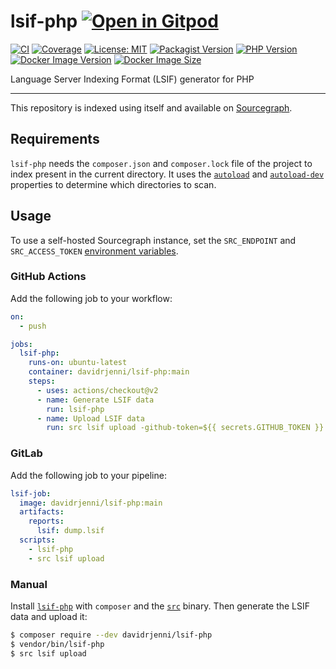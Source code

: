 # lsif-php [![Open in Gitpod](https://gitpod.io/button/open-in-gitpod.svg)](https://gitpod.io/#https://github.com/davidrjenni/lsif-php)

[![CI](https://github.com/davidrjenni/lsif-php/actions/workflows/ci.yml/badge.svg)](https://github.com/davidrjenni/lsif-php/actions/workflows/ci.yml)
[![Coverage](https://codecov.io/gh/davidrjenni/lsif-php/branch/main/graph/badge.svg?token=4NZWCF6LZS)](https://codecov.io/gh/davidrjenni/lsif-php)
[![License: MIT](https://img.shields.io/github/license/davidrjenni/lsif-php)](https://github.com/davidrjenni/lsif-php/blob/main/LICENSE)
[![Packagist Version](https://img.shields.io/packagist/v/davidrjenni/lsif-php)](https://packagist.org/packages/davidrjenni/lsif-php)
[![PHP Version](https://img.shields.io/packagist/php-v/davidrjenni/lsif-php)](https://packagist.org/packages/davidrjenni/lsif-php)
[![Docker Image Version](https://img.shields.io/docker/v/davidrjenni/lsif-php?label=docker)](https://hub.docker.com/r/davidrjenni/lsif-php)
[![Docker Image Size](https://img.shields.io/docker/image-size/davidrjenni/lsif-php)](https://hub.docker.com/r/davidrjenni/lsif-php)

Language Server Indexing Format (LSIF) generator for PHP

---

This repository is indexed using itself and available on [Sourcegraph](https://sourcegraph.com/github.com/davidrjenni/lsif-php).

## Requirements

`lsif-php` needs the `composer.json` and `composer.lock` file of
the project to index present in the current directory. It uses the
[`autoload`](https://getcomposer.org/doc/04-schema.md#autoload) and
[`autoload-dev`](https://getcomposer.org/doc/04-schema.md#autoload-dev)
properties to determine which directories to scan.

## Usage

To use a self-hosted Sourcegraph instance, set the
`SRC_ENDPOINT` and `SRC_ACCESS_TOKEN` [environment
variables](https://docs.sourcegraph.com/cli/explanations/env).

### GitHub Actions

Add the following job to your workflow:

```yml
on:
  - push

jobs:
  lsif-php:
    runs-on: ubuntu-latest
    container: davidrjenni/lsif-php:main
    steps:
      - uses: actions/checkout@v2
      - name: Generate LSIF data
        run: lsif-php
      - name: Upload LSIF data
        run: src lsif upload -github-token=${{ secrets.GITHUB_TOKEN }}
```

### GitLab

Add the following job to your pipeline:

```yml
lsif-job:
  image: davidrjenni/lsif-php:main
  artifacts:
    reports:
      lsif: dump.lsif
  scripts:
    - lsif-php
    - src lsif upload
```

### Manual

Install [`lsif-php`](https://packagist.org/packages/davidrjenni/lsif-php)
with `composer` and the
[`src`](https://docs.sourcegraph.com/cli/quickstart) binary. Then generate
the LSIF data and upload it:

```bash
$ composer require --dev davidrjenni/lsif-php
$ vendor/bin/lsif-php
$ src lsif upload
```
